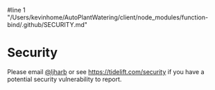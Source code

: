 #line 1 "/Users/kevinhome/AutoPlantWatering/client/node_modules/function-bind/.github/SECURITY.md"
# Security

Please email [@ljharb](https://github.com/ljharb) or see https://tidelift.com/security if you have a potential security vulnerability to report.
